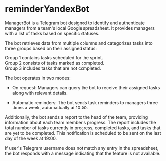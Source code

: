 # reminderYandexBot

ManagerBot is a Telegram bot designed to identify and authenticate managers from a team's local Google spreadsheet. It provides managers with a list of tasks based on specific statuses.

The bot retrieves data from multiple columns and categorizes tasks into three groups based on their assigned status:

Group 1 contains tasks scheduled for the sprint.
<br>
Group 2 consists of tasks marked as completed.
<br>
Group 3 includes tasks that are not completed.

The bot operates in two modes:

- On request: Managers can query the bot to receive their assigned tasks along with relevant details.

- Automatic reminders: The bot sends task reminders to managers three times a week, automatically at 10:00.

Additionally, the bot sends a report to the head of the team, providing information about each team member's progress. The report includes the total number of tasks currently in progress, completed tasks, and tasks that are yet to be completed. This notification is scheduled to be sent on the last day of the week at 19:00.

If user's Telegram username does not match any entry in the spreadsheet, the bot responds with a message indicating that the feature is not available.
